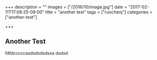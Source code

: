 +++
description = ""
images = ["/2016/10/image.jpg"]
date = "2017-02-11T17:08:25-08:00"
title = "another test"
tags = ["ruochenj"]
categories = ["another-test"]

+++
## Another Test
fdfdcccccasdsdsdsdsxa
dsdsd
